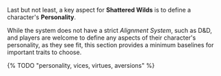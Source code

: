 Last but not least, a key aspect for **Shattered Wilds** is to define a character's **Personality**.

While the system does not have a strict _Alignment System_, such as D&D, and players are welcome to define any aspects of their character's personality, as they see fit, this section provides a minimum baselines for important traits to choose.

{% TODO "personality, vices, virtues, aversions" %}
